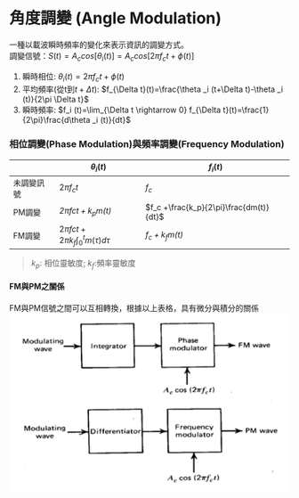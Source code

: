 # 角度調變 (Angle Modulation)
一種以載波瞬時頻率的變化來表示資訊的調變方式。 </br>
調變信號：$S(t)=A_ccos[\theta _i (t)]=A_c cos[2\pi f_c t+\phi (t)]$ </br>
1. 瞬時相位: $\theta _i (t)=2\pi f_c t+\phi (t)$ </br>
2. 平均頻率(從t到$t+\Delta t$): $f_{\Delta t}(t)=\frac{\theta _i (t+\Delta t)-\theta _i (t)}{2\pi \Delta t}$ </br>
3. 瞬時頻率: $f_i (t)=\lim_{\Delta t \rightarrow 0} f_{\Delta t}(t)=\frac{1}{2\pi}\frac{d\theta _i (t)}{dt}$ </br>

### 相位調變(Phase Modulation)與頻率調變(Frequency Modulation)
|   |$\theta _i (t)$ | $f_i (t)$|
|----|--------------|----------|
|未調變訊號|$2\pi f_c t$|$f_c$|
|PM調變|*$2\pi fc t+k_p m(t)$*|$f_c +\frac{k_p}{2\pi}\frac{dm(t)}{dt}$|
|FM調變|$2\pi fc t+2\pi k_f \int^t _0 m(\tau )d\tau$|*$f_c +k_f m(t)$*|
> $k_p$: 相位靈敏度; $k_f$:頻率靈敏度

#### FM與PM之關係
FM與PM信號之間可以互相轉換，根據以上表格，具有微分與積分的關係 </br>
![Relation_btw_PM&FM](https://github.com/ChenBlue/Communication-System-Note/blob/master/Angle_Modulation/Material/Relation_between_FM_and_PM.PNG) </br>
